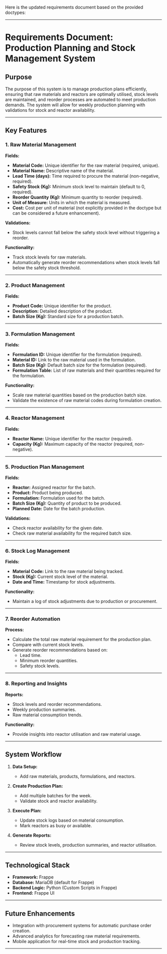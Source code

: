 Here is the updated requirements document based on the provided doctypes:

---

# Requirements Document: Production Planning and Stock Management System

## Purpose
The purpose of this system is to manage production plans efficiently, ensuring that raw materials and reactors are optimally utilised, stock levels are maintained, and reorder processes are automated to meet production demands. The system will allow for weekly production planning with validations for stock and reactor availability.

---

## Key Features

### 1. Raw Material Management
**Fields:**
- **Material Code:** Unique identifier for the raw material (required, unique).
- **Material Name:** Descriptive name of the material.
- **Lead Time (days):** Time required to procure the material (non-negative, required).
- **Safety Stock (Kg):** Minimum stock level to maintain (default to 0, required).
- **Reorder Quantity (Kg):** Minimum quantity to reorder (required).
- **Unit of Measure:** Units in which the material is measured.
- **Cost:** Cost per unit of material (not explicitly provided in the doctype but can be considered a future enhancement).

**Validations:**
- Stock levels cannot fall below the safety stock level without triggering a reorder.

**Functionality:**
- Track stock levels for raw materials.
- Automatically generate reorder recommendations when stock levels fall below the safety stock threshold.

---

### 2. Product Management
**Fields:**
- **Product Code:** Unique identifier for the product.
- **Description:** Detailed description of the product.
- **Batch Size (Kg):** Standard size for a production batch.

---

### 3. Formulation Management
**Fields:**
- **Formulation ID:** Unique identifier for the formulation (required).
- **Material ID:** Link to the raw material used in the formulation.
- **Batch Size (Kg):** Default batch size for the formulation (required).
- **Formulation Table:** List of raw materials and their quantities required for the formulation.

**Functionality:**
- Scale raw material quantities based on the production batch size.
- Validate the existence of raw material codes during formulation creation.

---

### 4. Reactor Management
**Fields:**
- **Reactor Name:** Unique identifier for the reactor (required).
- **Capacity (Kg):** Maximum capacity of the reactor (required, non-negative).


---

### 5. Production Plan Management
**Fields:**
- **Reactor:** Assigned reactor for the batch.
- **Product:** Product being produced.
- **Formulation:** Formulation used for the batch.
- **Batch Size (Kg):** Quantity of product to be produced.
- **Planned Date:** Date for the batch production.

**Validations:**
- Check reactor availability for the given date.
- Check raw material availability for the required batch size.

---

### 6. Stock Log Management
**Fields:**
- **Material Code:** Link to the raw material being tracked.
- **Stock (Kg):** Current stock level of the material.
- **Date and Time:** Timestamp for stock adjustments.

**Functionality:**
- Maintain a log of stock adjustments due to production or procurement.

---

### 7. Reorder Automation
**Process:**
- Calculate the total raw material requirement for the production plan.
- Compare with current stock levels.
- Generate reorder recommendations based on:
  - Lead time.
  - Minimum reorder quantities.
  - Safety stock levels.

---

### 8. Reporting and Insights
**Reports:**
- Stock levels and reorder recommendations.
- Weekly production summaries.
- Raw material consumption trends.

**Functionality:**
- Provide insights into reactor utilisation and raw material usage.

---

## System Workflow

1. **Data Setup:**
   - Add raw materials, products, formulations, and reactors.

2. **Create Production Plan:**
   - Add multiple batches for the week.
   - Validate stock and reactor availability.

3. **Execute Plan:**
   - Update stock logs based on material consumption.
   - Mark reactors as busy or available.

4. **Generate Reports:**
   - Review stock levels, production summaries, and reactor utilisation.

---

## Technological Stack

- **Framework:** Frappe
- **Database:** MariaDB (default for Frappe)
- **Backend Logic:** Python (Custom Scripts in Frappe)
- **Frontend:** Frappe UI

---

## Future Enhancements

- Integration with procurement systems for automatic purchase order creation.
- Advanced analytics for forecasting raw material requirements.
- Mobile application for real-time stock and production tracking.

---
